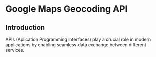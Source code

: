 # Google Maps Geocoding API

## Introduction
APIs (Aplication Programming interfaces) play a crucial role in modern applications by enabling seamless data exchange between different services.
